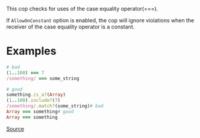 
This cop checks for uses of the case equality operator(===).

If `AllowOnConstant` option is enabled, the cop will ignore violations when the receiver of
the case equality operator is a constant.

# Examples

```ruby
# bad
(1..100) === 7
/something/ === some_string

# good
something.is_a?(Array)
(1..100).include?(7)
/something/.match?(some_string)# bad
Array === something# good
Array === something
```

[Source](http://www.rubydoc.info/gems/rubocop/RuboCop/Cop/Style/CaseEquality)
